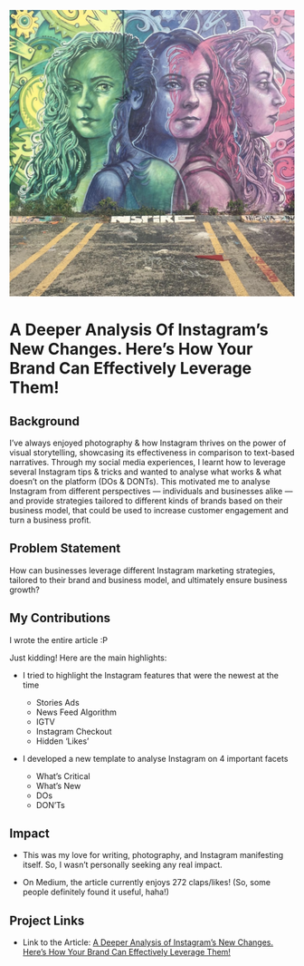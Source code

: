 ![miami](images/The%20Three%20Minds.png)

# **A Deeper Analysis Of Instagram’s New Changes. Here’s How Your Brand Can Effectively Leverage Them!**


## Background

I’ve always enjoyed photography & how Instagram thrives on the power of visual storytelling, showcasing its effectiveness in comparison to text-based narratives. Through my social media experiences, I learnt how to leverage several Instagram tips & tricks and wanted to analyse what works & what doesn’t on the platform (DOs & DONTs). This motivated me to analyse Instagram from different perspectives — individuals and businesses alike — and provide strategies tailored to different kinds of brands based on their business model, that could be used to increase customer engagement and turn a business profit.


## Problem Statement

How can businesses leverage different Instagram marketing strategies, tailored to their brand and business model, and ultimately ensure business growth? 

  
## My Contributions

I wrote the entire article :P

Just kidding! Here are the main highlights:

- I tried to highlight the Instagram features that were the newest at the time

  - Stories Ads
  - News Feed Algorithm
  - IGTV
  - Instagram Checkout
  - Hidden ‘Likes’


- I developed a new template to analyse Instagram on 4 important facets

  - What’s Critical
  - What’s New
  - DOs
  - DON’Ts


## Impact

* This was my love for writing, photography, and Instagram manifesting itself. So, I wasn’t personally seeking any real impact.

* On Medium, the article currently enjoys 272 claps/likes! (So, some people definitely found it useful, haha!)


## Project Links

- Link to the Article: [A Deeper Analysis of Instagram’s New Changes. Here’s How Your Brand Can Effectively Leverage Them!](https://etherealatom.medium.com/a-deeper-analysis-of-instagrams-new-changes-here-s-how-your-brand-can-effectively-leverage-them-dd14cafec475)
